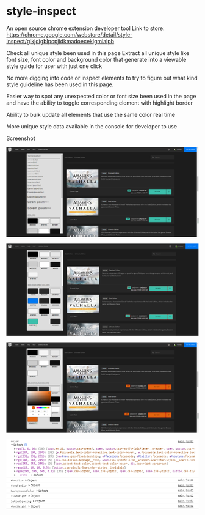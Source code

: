 # style-inspect

An open source chrome extension developer tool
Link to store: https://chrome.google.com/webstore/detail/style-inspect/glkjdigblpcpjidkmadoeceklgmlalpb

Check all unique style been used in this page
Extract all unique style like font size, font color and background color that generate into a viewable style guide for user with just one click

No more digging into code or inspect elements to try to figure out what kind style guideline has been used in this page. 

Easier way to spot any unexpected color or font size been used in the page and have the ability to toggle corresponding element with highlight border

Ability to bulk update all elements that use the same color real time 

More unique style data available in the console for developer to use

Screenshot

![alt text](./assets/ss1.PNG)

![alt text](./assets/ss2.PNG)

![alt text](./assets/ss3.PNG)

![alt text](./assets/ss4.PNG)

